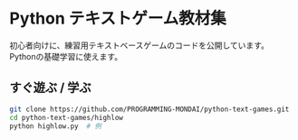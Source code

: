 # Python テキストゲーム教材集

初心者向けに、練習用テキストベースゲームのコードを公開しています。
Pythonの基礎学習に使えます。  


## すぐ遊ぶ / 学ぶ
```bash
git clone https://github.com/PROGRAMMING-MONDAI/python-text-games.git
cd python-text-games/highlow
python highlow.py  # 例
